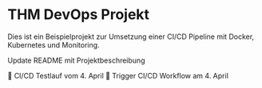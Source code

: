 # THM DevOps Projekt

Dies ist ein Beispielprojekt zur Umsetzung einer CI/CD Pipeline mit Docker, Kubernetes und Monitoring.

Update README mit Projektbeschreibung

🚀 CI/CD Testlauf vom 4. April
🚀 Trigger CI/CD Workflow am 4. April

